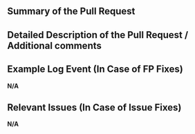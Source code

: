 ## Summary of the Pull Request

## Detailed Description of the Pull Request / Additional comments

## Example Log Event (In Case of FP Fixes)

**N/A**

## Relevant Issues (In Case of Issue Fixes)

**N/A**
